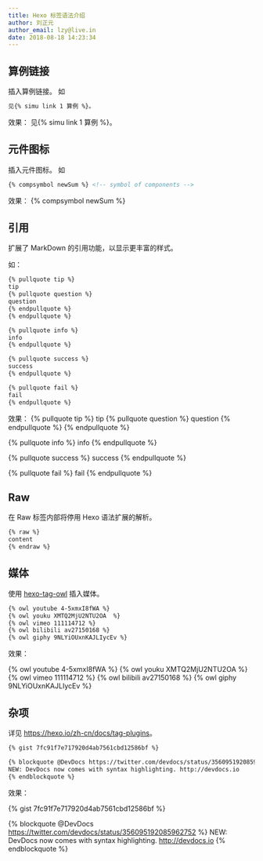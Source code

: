 ```yaml
---
title: Hexo 标签语法介绍 
author: 刘正元
author_email: lzy@live.in 
date: 2018-08-18 14:23:34
---
```

## 算例链接

插入算例链接。
如
```md compsymbol
见{% simu link 1 算例 %}。
```

效果：
见{% simu link 1 算例 %}。

## 元件图标
插入元件图标。
如
```md compsymbol
{% compsymbol newSum %} <!-- symbol of components -->
```

效果：
{% compsymbol newSum %} <!-- symbol of components -->

## 引用
扩展了 MarkDown 的引用功能，以显示更丰富的样式。

如：
```md pullquote
{% pullquote tip %}
tip
{% pullquote question %}
question
{% endpullquote %}
{% endpullquote %}

{% pullquote info %}
info
{% endpullquote %}

{% pullquote success %}
success
{% endpullquote %}

{% pullquote fail %}
fail
{% endpullquote %}
```
效果：
{% pullquote tip %}
tip
{% pullquote question %}
question
{% endpullquote %}
{% endpullquote %}

{% pullquote info %}
info
{% endpullquote %}

{% pullquote success %}
success
{% endpullquote %}

{% pullquote fail %}
fail
{% endpullquote %}

## Raw
在 Raw 标签内部将停用 Hexo 语法扩展的解析。
```md raw
{% raw %}
content
{% endraw %}
```

## 媒体
使用 [hexo-tag-owl](https://github.com/m80126colin/hexo-tag-owl) 插入媒体。

```md hexo owl media
{% owl youtube 4-5xmxI8fWA %}
{% owl youku XMTQ2MjU2NTU2OA  %}
{% owl vimeo 111114712 %}
{% owl bilibili av27150168 %}
{% owl giphy 9NLYiOUxnKAJLIycEv %}
```
效果：

{% owl youtube 4-5xmxI8fWA %}
{% owl youku XMTQ2MjU2NTU2OA  %}
{% owl vimeo 111114712 %}
{% owl bilibili av27150168 %}
{% owl giphy 9NLYiOUxnKAJLIycEv %}

## 杂项
详见 <https://hexo.io/zh-cn/docs/tag-plugins>。

```md hexo extensions
{% gist 7fc91f7e717920d4ab7561cbd12586bf %}

{% blockquote @DevDocs https://twitter.com/devdocs/status/356095192085962752 %}
NEW: DevDocs now comes with syntax highlighting. http://devdocs.io
{% endblockquote %}
```

效果：

{% gist 7fc91f7e717920d4ab7561cbd12586bf %}

{% blockquote @DevDocs https://twitter.com/devdocs/status/356095192085962752 %}
NEW: DevDocs now comes with syntax highlighting. http://devdocs.io
{% endblockquote %}

